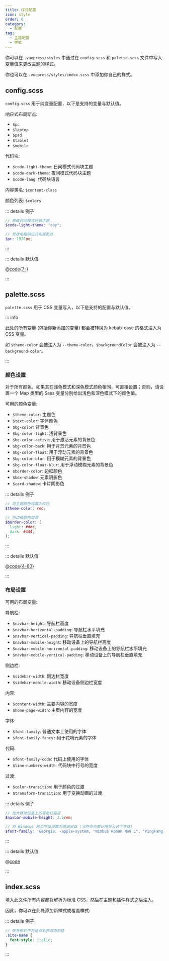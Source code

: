 ```yaml
---
title: 样式配置
icon: style
order: 6
category:
  - 配置
tag:
  - 主题配置
  - 样式
---
```


你可以在 `.vuepress/styles` 中通过在 `config.scss` 和 `palette.scss` 文件中写入变量值来更改主题的样式。

你也可以在 `.vuepress/styles/index.scss` 中添加你自己的样式。

<!-- more -->

## config.scss

`config.scss` 用于纯变量配置，以下是支持的变量与默认值。

响应式布局断点:

- `$pc`
- `$laptop`
- `$pad`
- `$tablet`
- `$mobile`

代码块:

- `$code-light-theme`: 日间模式代码块主题
- `$code-dark-theme`: 夜间模式代码块主题
- `$code-lang`: 代码块语言

内容类名: `$content-class`

颜色列表: `$colors`

::: details 例子

```scss
// 修改日间模式代码主题
$code-light-theme: "coy";

// 修改电脑响应式布局断点
$pc: 1920px;
```

:::

::: details 默认值

@[code{7-}](../../../../../packages/theme/templates/config.scss)

:::

## palette.scss

`palette.scss` 用于 CSS 变量写入，以下是支持的配置与默认值。

::: info

此处的所有变量 (包括你新添加的变量) 都会被转换为 kebab-case 的格式注入为 CSS 变量。

如 `$theme-color` 会被注入为 `--theme-color`，`$backgroundColor` 会被注入为 `--background-color`。

:::

### 颜色设置

对于所有颜色，如果其在浅色模式和深色模式颜色相同，可直接设置；否则，请设置一个 Map 类型的 Sass 变量分别给出浅色和深色模式下的颜色值。

可用的颜色变量:

- `$theme-color`: 主题色
- `$text-color`: 字体颜色
- `$bg-color`: 背景色
- `$bg-color-light`: 浅背景色
- `$bg-color-active`: 用于激活元素的背景色
- `$bg-color-back`: 用于背景元素的背景色
- `$bg-color-float`: 用于浮动元素的背景色
- `$bg-color-blur`: 用于模糊元素的背景色
- `$bg-color-float-blur`: 用于浮动模糊元素的背景色
- `$border-color`: 边框颜色
- `$box-shadow`: 元素阴影色
- `$card-shadow`: 卡片阴影色

::: details 例子

```scss
// 将主题颜色设置为红色
$theme-color: red;

// 将边框颜色加深
$border-color: (
  light: #ddd,
  dark: #444,
);
```

:::

::: details 默认值

@[code{4-60}](../../../../../packages/theme/templates/color.scss)

:::

### 布局设置

可用的布局变量:

导航栏:

- `$navbar-height`: 导航栏高度
- `$navbar-horizontal-padding`: 导航栏水平填充
- `$navbar-vertical-padding`: 导航栏垂直填充
- `$navbar-mobile-height`: 移动设备上的导航栏高度
- `$navbar-mobile-horizontal-padding`: 移动设备上的导航栏水平填充
- `$navbar-mobile-vertical-padding`: 移动设备上的导航栏垂直填充

侧边栏:

- `$sidebar-width`: 侧边栏宽度
- `$sidebar-mobile-width`: 移动设备侧边栏宽度

内容:

- `$content-width`: 主要内容的宽度
- `$home-page-width`: 主页内容的宽度

字体:

- `$font-family`: 普通文本上使用的字体
- `$font-family-fancy:` 用于花哨元素的字体

代码:

- `$font-family-code`: 代码上使用的字体
- `$line-numbers-width`: 代码块中行号的宽度

过渡:

- `$color-transition`: 用于颜色的过渡
- `$transform-transition`: 用于变换动画的过渡

::: details 例子

```scss
// 加大移动设备上的导航栏高度
$navbar-mobile-height: 3.5rem;

// 将 Windows 网页字体设置为思源宋体 (当然你也要记得导入这个字体)
$font-family: 'Georgia, -apple-system, "Nimbus Roman No9 L", "PingFang SC", "Hiragino Sans GB", "Noto Serif SC", "Microsoft Yahei", "WenQuanYi Micro Hei", "ST Heiti", sans-serif';
```

:::

::: details 默认值

@[code](../../../../../packages/theme/templates/layout.scss)

:::

## index.scss

填入此文件所有内容都将解析为标准 CSS，然后在主题和插件样式之后注入。

因此，你可以在此处添加新样式或覆盖样式:

::: details 例子

```scss
// 在导航栏中将站点名称改为斜体
.site-name {
  font-style: italic;
}
```

:::
